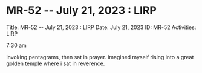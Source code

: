 # MR-52 -- July 21, 2023 : LIRP

Title: MR-52 -- July 21, 2023 : LIRP
Date: July 21, 2023
ID: MR-52
Activities: LIRP

7:30 am

invoking pentagrams, then sat in prayer. imagined myself rising into a great golden temple where i sat in reverence.